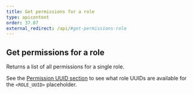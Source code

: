 ```yaml
---
title: Get permissions for a role
type: apicontent
order: 37.07
external_redirect: /api/#get-permissions-role
---
```


## Get permissions for a role

Returns a list of all permissions for a single role.

See the [Permission UUID section](#permission-uuids) to see what role UUIDs are available for the `<ROLE_UUID>` placeholder.

